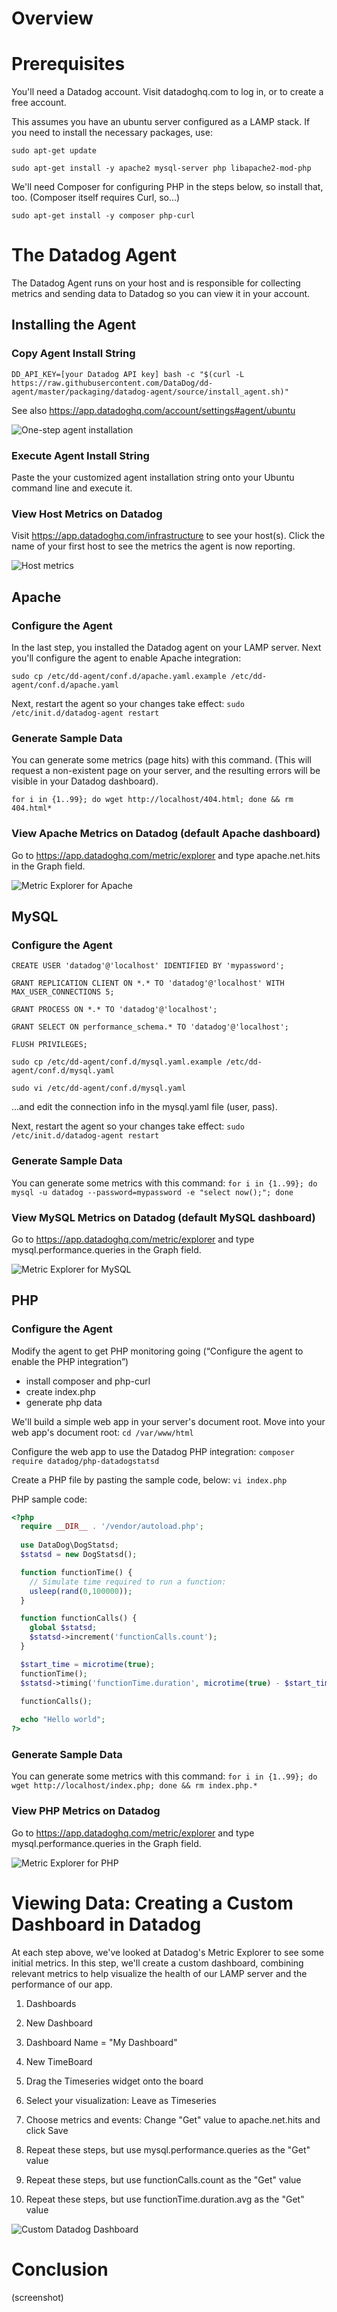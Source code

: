 # Overview

# Prerequisites

You'll need a Datadog account. Visit datadoghq.com to log in, or to create a free account.

This assumes you have an ubuntu server configured as a LAMP stack. If you need to install the necessary 
packages, use:

`sudo apt-get update`

`sudo apt-get install -y apache2 mysql-server php libapache2-mod-php`

We'll need Composer for configuring PHP in the steps below, so install that, too. (Composer itself requires Curl, so...)

`sudo apt-get install -y composer php-curl`

# The Datadog Agent

The Datadog Agent runs on your host and is responsible for collecting metrics and sending data to Datadog so you can view it in your account.

## Installing the Agent


### Copy Agent Install String

`DD_API_KEY=[your Datadog API key] bash -c "$(curl -L https://raw.githubusercontent.com/DataDog/dd-agent/master/packaging/datadog-agent/source/install_agent.sh)"`

See also https://app.datadoghq.com/account/settings#agent/ubuntu

![One-step agent installation](https://github.com/davidmlentz/davidmlentz.github.io/blob/master/1%20step%20install.png "One-step agent installation")

### Execute Agent Install String

Paste the your customized agent installation string onto your Ubuntu command line and execute it.

### View Host Metrics on Datadog

Visit https://app.datadoghq.com/infrastructure to see your host(s). Click the name of your first host to see the metrics the agent is now reporting.

![Host metrics](https://github.com/davidmlentz/davidmlentz.github.io/blob/master/1%20step%20install.png "Host metrics")

## Apache
 
### Configure the Agent

In the last step, you installed the Datadog agent on your LAMP server. Next you'll configure the agent to enable Apache integration:

`sudo cp /etc/dd-agent/conf.d/apache.yaml.example /etc/dd-agent/conf.d/apache.yaml`

Next, restart the agent so your changes take effect:
`sudo /etc/init.d/datadog-agent restart`

### Generate Sample Data

You can generate some metrics (page hits) with this command. (This will request a non-existent page on your server, and the resulting errors will be visible in your Datadog dashboard).

`for i in {1..99}; do wget http://localhost/404.html; done && rm 404.html*`

### View Apache Metrics on Datadog (default Apache dashboard)

Go to https://app.datadoghq.com/metric/explorer and type apache.net.hits in the Graph field.

![Metric Explorer for Apache](https://github.com/davidmlentz/davidmlentz.github.io/blob/master/Metric%20Explorer%20apache.net.hits.png "Metric Explorer for Apache")

## MySQL

### Configure the Agent

`CREATE USER 'datadog'@'localhost' IDENTIFIED BY 'mypassword';`

`GRANT REPLICATION CLIENT ON *.* TO 'datadog'@'localhost' WITH MAX_USER_CONNECTIONS 5;`

`GRANT PROCESS ON *.* TO 'datadog'@'localhost';`

`GRANT SELECT ON performance_schema.* TO 'datadog'@'localhost';`

`FLUSH PRIVILEGES;`

`sudo cp /etc/dd-agent/conf.d/mysql.yaml.example /etc/dd-agent/conf.d/mysql.yaml`

`sudo vi /etc/dd-agent/conf.d/mysql.yaml`

...and edit the connection info in the mysql.yaml file (user, pass).

Next, restart the agent so your changes take effect:
`sudo /etc/init.d/datadog-agent restart`

### Generate Sample Data

You can generate some metrics with this command:
`for i in {1..99}; do mysql -u datadog --password=mypassword -e "select now();"; done`

### View MySQL Metrics on Datadog (default MySQL dashboard)

Go to https://app.datadoghq.com/metric/explorer and type mysql.performance.queries in the Graph field.

![Metric Explorer for MySQL](https://github.com/davidmlentz/davidmlentz.github.io/blob/master/Metric%20Explorer%20mysql.performance.queries.png "Metric Explorer for MySQL")

## PHP 

### Configure the Agent

Modify the agent to get PHP monitoring going (“Configure the agent to enable the PHP integration”)

 - install composer and php-curl
 - create index.php
 - generate php data


We'll build a simple web app in your server's document root. Move into your web app's document root:
`cd /var/www/html`

Configure the web app to use the Datadog PHP integration:
`composer require datadog/php-datadogstatsd`

Create a PHP file by pasting the sample code, below:
`vi index.php`

PHP sample code:
```php
<?php
  require __DIR__ . '/vendor/autoload.php';
 
  use DataDog\DogStatsd;
  $statsd = new DogStatsd();

  function functionTime() {
    // Simulate time required to run a function:
    usleep(rand(0,100000));
  }

  function functionCalls() {
    global $statsd;
    $statsd->increment('functionCalls.count');
  }

  $start_time = microtime(true);
  functionTime();
  $statsd->timing('functionTime.duration', microtime(true) - $start_time);

  functionCalls();
  
  echo "Hello world";
?>
```

### Generate Sample Data

You can generate some metrics with this command:
`for i in {1..99}; do wget http://localhost/index.php; done && rm index.php.*`

### View PHP Metrics on Datadog

Go to https://app.datadoghq.com/metric/explorer and type mysql.performance.queries in the Graph field.

![Metric Explorer for PHP](https://github.com/davidmlentz/davidmlentz.github.io/blob/master/Metric%20Explorer%20functionTime.duration.avg.png "Metric Explorer for PHP")

# Viewing Data: Creating a Custom Dashboard in Datadog

At each step above, we've looked at Datadog's Metric Explorer to see some initial metrics. In this step, we'll create a custom dashboard, combining relevant metrics to help visualize the health of our LAMP server and the performance of our app.

1. Dashboards
1. New Dashboard
1. Dashboard Name = "My Dashboard"
1. New TimeBoard

1. Drag the Timeseries widget onto the board
1. Select your visualization: Leave as Timeseries
1. Choose metrics and events: Change "Get" value to apache.net.hits and click Save
1. Repeat these steps, but use mysql.performance.queries as the "Get" value
1. Repeat these steps, but use functionCalls.count as the "Get" value
1. Repeat these steps, but use functionTime.duration.avg as the "Get" value

![Custom Datadog Dashboard](https://github.com/davidmlentz/davidmlentz.github.io/blob/master/My%20Dashboard.png "Custom Datadog Dashboard")

# Conclusion
(screenshot)

